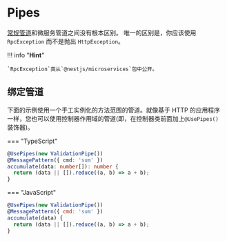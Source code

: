 # Pipes

[常规管道](/pipes)和微服务管道之间没有根本区别。
唯一的区别是，你应该使用 `RpcException` 而不是抛出 `HttpException`。

!!! info "**Hint**"

    `RpcException`类从`@nestjs/microservices`包中公开。

## 绑定管道

下面的示例使用一个手工实例化的方法范围的管道。就像基于 HTTP 的应用程序一样，您也可以使用控制器作用域的管道(即，在控制器类前面加上`@UsePipes()` 装饰器)。

=== "TypeScript"

```ts
@UsePipes(new ValidationPipe())
@MessagePattern({ cmd: 'sum' })
accumulate(data: number[]): number {
  return (data || []).reduce((a, b) => a + b);
}
```

=== "JavaScript"

```js
@UsePipes(new ValidationPipe())
@MessagePattern({ cmd: 'sum' })
accumulate(data) {
  return (data || []).reduce((a, b) => a + b);
}
```
